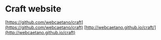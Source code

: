 # Craft website

[https://github.com/webcaetano/craft](https://github.com/webcaetano/craft)
[http://webcaetano.github.io/craft/](http://webcaetano.github.io/craft)

